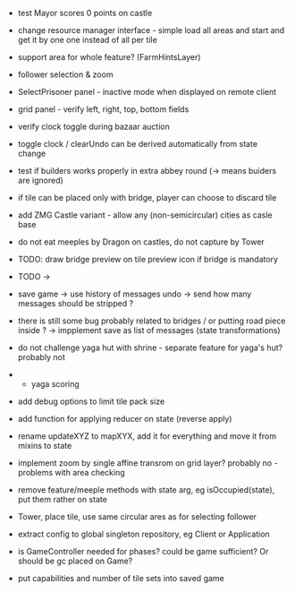 
* test Mayor scores 0 points on castle

* change resource manager interface - simple load all areas and start
and get it by one one instead of all per tile
+ support area for whole feature? (FarmHintsLayer)

* follower selection & zoom

* SelectPrisoner panel - inactive mode when displayed on remote client

* grid panel - verify left, right, top, bottom fields

* verify clock toggle during bazaar auction

* toggle clock / clearUndo can be derived automatically from state change

* test if builders works properly in extra abbey round (-> means buiders are ignored)

* if tile can be placed only with bridge, player can choose to discard tile

* add ZMG Castle variant - allow any (non-semicircular) cities as casle base
* do not eat meeples by Dragon on castles, do not capture by Tower

* TODO: draw bridge preview on tile preview icon if bridge is mandatory

* TODO <susbtract> -> <subtract>

* save game -> use history of messages
    undo -> send how many messages should be stripped ?

* there is still some bug probably related to bridges / or putting road piece inside ?
-> impplement save as list of messages (state transformations)

* do not challenge yaga hut with shrine - separate feature for yaga's hut? probably not
* + yaga scoring

* add debug options to limit tile pack size

* add function for applying reducer on state (reverse apply)
* rename updateXYZ to mapXYX, add it for everything and move it from mixins to state

* implement zoom by single affine transrom on grid layer? probably no - problems with area checking

* remove feature/meeple methods with state arg, eg isOccupied(state), put them rather on state

* Tower, place tile, use same circular ares as for selecting follower

* extract config to global singleton repository, eg Client or Application

* is GameController needed for phases? could be game sufficient? Or should be gc placed on Game?

* put capabilities and number of tile sets into saved game
